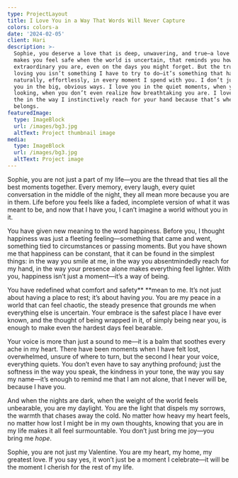```yaml
---
type: ProjectLayout
title: I Love You in a Way That Words Will Never Capture
colors: colors-a
date: '2024-02-05'
client: Hari
description: >-
  Sophie, you deserve a love that is deep, unwavering, and true—a love that
  makes you feel safe when the world is uncertain, that reminds you how
  extraordinary you are, even on the days you might forget. But the truth is,
  loving you isn’t something I have to try to do—it’s something that happens
  naturally, effortlessly, in every moment I spend with you. I don’t just love
  you in the big, obvious ways. I love you in the quiet moments, when you’re not
  looking, when you don’t even realize how breathtaking you are. I love you in
  the in the way I instinctively reach for your hand because that’s where it
  belongs. 
featuredImage:
  type: ImageBlock
  url: /images/bg3.jpg
  altText: Project thumbnail image
media:
  type: ImageBlock
  url: /images/bg3.jpg
  altText: Project image
---
```

Sophie, you are not just a part of my life—you are the thread that ties all the best moments together. Every memory, every laugh, every quiet conversation in the middle of the night, they all mean more because you are in them. Life before you feels like a faded, incomplete version of what it was meant to be, and now that I have you, I can’t imagine a world without you in it.

You have given new meaning to the word happiness. Before you, I thought happiness was just a fleeting feeling—something that came and went, something tied to circumstances or passing moments. But you have shown me that happiness can be constant, that it can be found in the simplest things: in the way you smile at me, in the way you absentmindedly reach for my hand, in the way your presence alone makes everything feel lighter. With you, happiness isn’t just a moment—it’s a way of being.

You have redefined what comfort and safety** **mean to me. It’s not just about having a place to rest; it’s about having *you*. You are my peace in a world that can feel chaotic, the steady presence that grounds me when everything else is uncertain. Your embrace is the safest place I have ever known, and the thought of being wrapped in it, of simply being near you, is enough to make even the hardest days feel bearable.

Your voice is more than just a sound to me—it is a balm that soothes every ache in my heart. There have been moments when I have felt lost, overwhelmed, unsure of where to turn, but the second I hear your voice, everything quiets. You don’t even have to say anything profound; just the softness in the way you speak, the kindness in your tone, the way you say my name—it’s enough to remind me that I am not alone, that I never will be, because I have you.

And when the nights are dark, when the weight of the world feels unbearable, you are my daylight. You are the light that dispels my sorrows, the warmth that chases away the cold. No matter how heavy my heart feels, no matter how lost I might be in my own thoughts, knowing that you are in my life makes it all feel surmountable. You don’t just bring me joy—you bring me *hope*.

Sophie, you are not just my Valentine. You are my heart, my home, my greatest love. If you say yes, it won’t just be a moment I celebrate—it will be the moment I cherish for the rest of my life.
